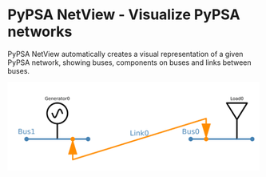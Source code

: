 # PyPSA NetView - Visualize PyPSA networks
PyPSA NetView automatically creates a visual representation of a given PyPSA network, showing buses, components on buses and links between buses. 

<img src="extra/two_bus_example.png" alt="Image Description" width="600">

